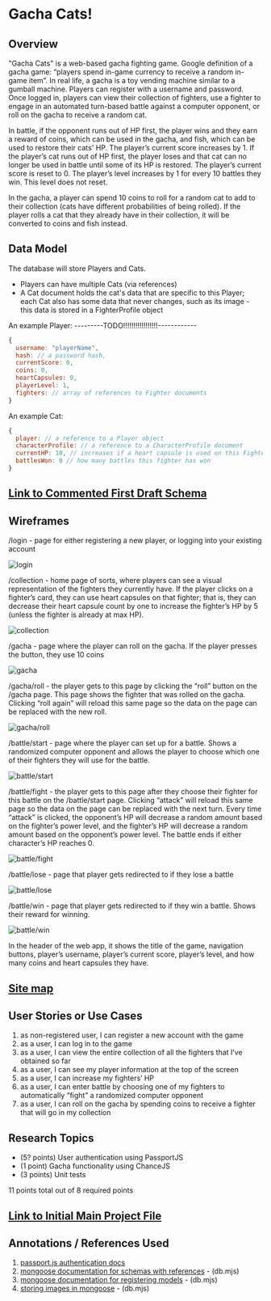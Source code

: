 # Gacha Cats!

## Overview

"Gacha Cats" is a web-based gacha fighting game. Google definition of a gacha game: “players spend in-game currency to receive a random in-game item”. In real life, a gacha is a toy vending machine similar to a gumball machine. Players can register with a username and password. Once logged in, players can view their collection of fighters, use a fighter to engage in an automated turn-based battle against a computer opponent, or roll on the gacha to receive a random cat.

In battle, if the opponent runs out of HP first, the player wins and they earn a reward of coins, which can be used in the gacha, and fish, which can be used to restore their cats' HP. The player’s current score increases by 1. If the player’s cat runs out of HP first, the player loses and that cat can no longer be used in battle until some of its HP is restored. The player’s current score is reset to 0. The player’s level increases by 1 for every 10 battles they win. This level does not reset.

In the gacha, a player can spend 10 coins to roll for a random cat to add to their collection (cats have different probabilities of being rolled). If the player rolls a cat that they already have in their collection, it will be converted to coins and fish instead.


## Data Model

The database will store Players and Cats.

* Players can have multiple Cats (via references)
* A Cat document holds the cat's data that are specific to this Player; each Cat also has some data that never changes, such as its image - this data is stored in a FighterProfile object

An example Player:
---------TODO!!!!!!!!!!!!!!!!!------------
```javascript
{
  username: "playerName",
  hash: // a password hash,
  currentScore: 0,
  coins: 0,
  heartCapsules: 0,
  playerLevel: 1,
  fighters: // array of references to Fighter documents
}
```

An example Cat:

```javascript
{
  player: // a reference to a Player object
  characterProfile: // a reference to a CharacterProfile document
  currentHP: 10, // increases if a heart capsule is used on this Fighter, decreases in battle
  battlesWon: 0 // how many battles this fighter has won
}
```


## [Link to Commented First Draft Schema](db.mjs)


## Wireframes

/login - page for either registering a new player, or logging into your existing account

![login](documentation/login.jpg)

/collection - home page of sorts, where players can see a visual representation of the fighters they currently have. If the player clicks on a fighter’s card, they can use heart capsules on that fighter; that is, they can decrease their heart capsule count by one to increase the fighter’s HP by 5 (unless the fighter is already at max HP).

![collection](documentation/collection.jpg)

/gacha - page where the player can roll on the gacha. If the player presses the button, they use 10 coins

![gacha](documentation/gacha.jpg)

/gacha/roll - the player gets to this page by clicking the “roll” button on the /gacha page. This page shows the fighter that was rolled on the gacha. Clicking “roll again” will reload this same page so the data on the page can be replaced with the new roll.

![gacha/roll](documentation/gacha-roll.jpg)

/battle/start - page where the player can set up for a battle. Shows a randomized computer opponent and allows the player to choose which one of their fighters they will use for the battle.

![battle/start](documentation/battle-start.jpg)

/battle/fight - the player gets to this page after they choose their fighter for this battle on the /battle/start page. Clicking “attack” will reload this same page so the data on the page can be replaced with the next turn. Every time “attack” is clicked, the opponent’s HP will decrease a random amount based on the fighter’s power level, and the fighter’s HP will decrease a random amount based on the opponent’s power level. The battle ends if either character’s HP reaches 0.

![battle/fight](documentation/battle-fight.jpg)

/battle/lose - page that player gets redirected to if they lose a battle

![battle/lose](documentation/battle-lose.jpg)

/battle/win - page that player gets redirected to if they win a battle. Shows their reward for winning.

![battle/win](documentation/battle-win.jpg)

In the header of the web app, it shows the title of the game, navigation buttons, player’s username, player’s current score, player’s level, and how many coins and heart capsules they have.

## [Site map](documentation/sitemap.png)

## User Stories or Use Cases

1. as non-registered user, I can register a new account with the game
2. as a user, I can log in to the game
3. as a user, I can view the entire collection of all the fighters that I’ve obtained so far
4. as a user, I can see my player information at the top of the screen
5. as a user, I can increase my fighters’ HP
6. as a user, I can enter battle by choosing one of my fighters to automatically “fight” a randomized computer opponent
7. as a user, I can roll on the gacha by spending coins to receive a fighter that will go in my collection

## Research Topics

* (5? points) User authentication using PassportJS
* (1 point) Gacha functionality using ChanceJS
* (3 points) Unit tests

11 points total out of 8 required points

## [Link to Initial Main Project File](app.js) 


## Annotations / References Used

1. [passport.js authentication docs](http://passportjs.org/docs)
2. [mongoose documentation for schemas with references](https://mongoosejs.com/docs/populate.html)  - (db.mjs)
3. [mongoose documentation for registering models](https://mongoosejs.com/docs/models.html)  - (db.mjs)
4. [storing images in mongoose](https://stackoverflow.com/questions/59833347/store-image-in-mongo-db-using-mongoose) - (db.mjs)
